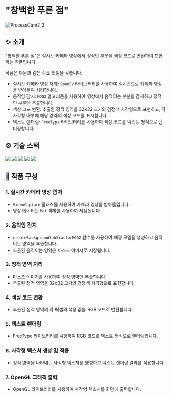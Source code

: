 # "창백한 푸른 점"

![ProcessCam2_2](https://github.com/elitekid/ProcessCam2/assets/89232526/5c1fc6ad-2482-4e30-b6d7-b68f8c089c77)

## :sparkles: 소개

"창백한 푸른 점"은 실시간 카메라 영상에서 정적인 부분을 색상 코드로 변환하여 표현하는 작품입니다.

작품은 다음과 같은 주요 특징을 갖습니다.

- 실시간 카메라 영상 처리: `OpenCV` 라이브러리를 사용하여 실시간으로 카메라 영상을 받아들여 처리합니다.
- 움직임 감지: `MOG2` 알고리즘을 사용하여 영상에서 움직이는 부분을 감지하고 정적인 부분만 추출합니다.
- 색상 코드 변환: 추출된 정적 영역을 32x32 크기의 검정색 사각형으로 표현하고, 각 사각형 내부에 해당 영역의 색상 코드를 표시합니다.
- 텍스트 렌더링: `FreeType` 라이브러리를 사용하여 색상 코드를 텍스트 형식으로 렌더링합니다.

## :gear: 기술 스택
<div>
  <img src="https://img.shields.io/badge/c-A8B9CC?style=for-the-badge&logo=c&logoColor=white">
  <img src="https://img.shields.io/badge/c++-00599C?style=for-the-badge&logo=c%2B%2B&logoColor=white">
  <img src="https://img.shields.io/badge/opencv-5C3EE8?style=for-the-badge&logo=opencv&logoColor=white">
  <img src="https://img.shields.io/badge/opengl-5586A4?style=for-the-badge&logo=opengl&logoColor=white">
  <img src="https://img.shields.io/badge/qt-41CD52?style=for-the-badge&logo=qt&logoColor=white">
</div>

## :art: 작품 구성

### 1. 실시간 카메라 영상 캡처

- `VideoCapture` 클래스를 사용하여 카메라 영상을 받아들입니다.
- 영상 데이터는 `Mat` 객체를 사용하여 저장됩니다.

### 2. 움직임 감지

- `createBackgroundSubtractorMOG2` 함수를 사용하여 배경 모델을 생성하고 움직이는 영역을 추출합니다.
- 추출된 움직이는 영역은 마스크 이미지로 저장됩니다.

### 3. 정적 영역 처리

- 마스크 이미지를 사용하여 정적 영역만 추출합니다.
- 추출된 정적 영역을 32x32 크기의 검정색 사각형으로 표현합니다.

### 4. 색상 코드 변환
- 추출된 정적 영역의 각 픽셀의 색상 값을 RGB 코드로 변환합니다.

### 5. 텍스트 렌더링
- FreeType 라이브러리를 사용하여 RGB 코드를 텍스트 형식으로 렌더링합니다.
### 6. 사각형 텍스처 생성 및 적용
- 정적 영역을 나타내는 사각형 텍스처를 생성하고 텍스트 렌더링 결과를 적용합니다.
### 7. OpenGL 그래픽 출력
- OpenGL 라이브러리를 사용하여 사각형 텍스처를 화면에 출력합니다.
